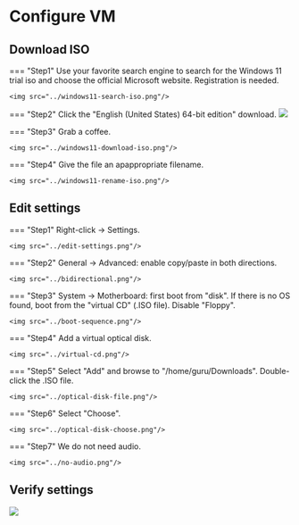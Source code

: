 # Configure VM

## Download ISO
=== "Step1"
    Use your favorite search engine to search for the Windows 11 trial iso and choose the official Microsoft website. Registration is needed.

    <img src="../windows11-search-iso.png"/>

=== "Step2"
    Click the "English (United States) 64-bit edition" download.
    <img src="../windows11-select-product-language.png"/>

=== "Step3"
    Grab a coffee.

    <img src="../windows11-download-iso.png"/>

=== "Step4"
    Give the file an apappropriate filename.

    <img src="../windows11-rename-iso.png"/>


## Edit settings

=== "Step1"
    Right-click -> Settings.

    <img src="../edit-settings.png"/>

=== "Step2"
    General -> Advanced: enable copy/paste in both directions.

    <img src="../bidirectional.png"/>

=== "Step3"
    System -> Motherboard: first boot from "disk". If there is no OS found, boot from the "virtual CD" (.ISO file). Disable "Floppy".

    <img src="../boot-sequence.png"/>

=== "Step4"
    Add a virtual optical disk.

    <img src="../virtual-cd.png"/>

=== "Step5"
    Select "Add" and browse to "/home/guru/Downloads". Double-click the .ISO file.

    <img src="../optical-disk-file.png"/>

=== "Step6"
    Select "Choose".

    <img src="../optical-disk-choose.png"/>

=== "Step7"
    We do not need audio.

    <img src="../no-audio.png"/>


## Verify settings

<img src="../verify-configure-vm.png"/>